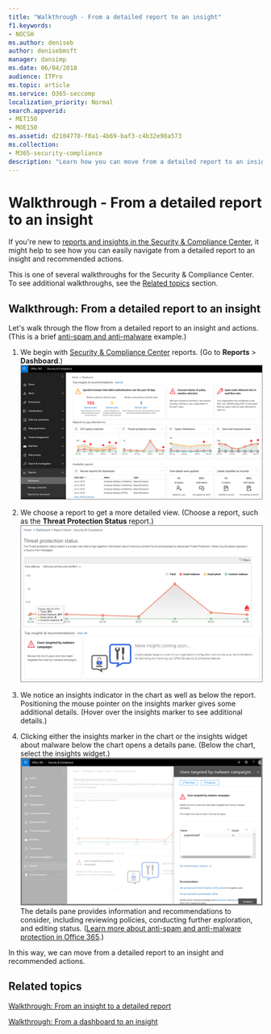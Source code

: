 ```yaml
---
title: "Walkthrough - From a detailed report to an insight"
f1.keywords:
- NOCSH
ms.author: deniseb
author: denisebmsft
manager: dansimp
ms.date: 06/04/2018
audience: ITPro
ms.topic: article
ms.service: O365-seccomp
localization_priority: Normal
search.appverid:
- MET150
- MOE150
ms.assetid: d2104778-f0a1-4b69-baf3-c4b32e98a573
ms.collection:
- M365-security-compliance
description: "Learn how you can move from a detailed report to an insight with recommended actions in the Security &amp; Compliance Center."
---
```


# Walkthrough - From a detailed report to an insight

If you're new to [reports and insights in the Security &amp; Compliance Center](reports-and-insights-in-security-and-compliance.md), it might help to see how you can easily navigate from a detailed report to an insight and recommended actions. 
  
This is one of several walkthroughs for the Security &amp; Compliance Center. To see additional walkthroughs, see the [Related topics](#related-topics) section. 
  
## Walkthrough: From a detailed report to an insight

Let's walk through the flow from a detailed report to an insight and actions. (This is a brief [anti-spam and anti-malware](anti-spam-and-anti-malware-protection.md) example.) 
  
1. We begin with [Security &amp; Compliance Center](https://protection.office.com) reports. (Go to **Reports** \> **Dashboard**.) <br/>![In the Security &amp; Compliance Center, go to Reports \> Dashboard](../../media/68f3bb7c-b4f7-4cca-904b-478643a93c94.png)
  
2. We choose a report to get a more detailed view. (Choose a report, such as the **Threat Protection Status** report.)<br/>![Threat Protection Status report showing insights](../../media/f47d7dbd-816a-47ba-b8db-53919fbed192.png)
  
3. We notice an insights indicator in the chart as well as below the report. Positioning the mouse pointer on the insights marker gives some additional details. (Hover over the insights marker to see additional details.)
    
4. Clicking either the insights marker in the chart or the insights widget about malware below the chart opens a details pane. (Below the chart, select the insights widget.)<br/>![Details for insights about malware](../../media/2c8bccc5-ca4e-4bb9-ad4c-55fcee0535b7.png)<br/>The details pane provides information and recommendations to consider, including reviewing policies, conducting further exploration, and editing status. ([Learn more about anti-spam and anti-malware protection in Office 365](anti-spam-and-anti-malware-protection.md).)
    
In this way, we can move from a detailed report to an insight and recommended actions. 
  
## Related topics

[Walkthrough: From an insight to a detailed report](from-an-insight-to-a-detailed-report.md)
  
[Walkthrough: From a dashboard to an insight](from-a-dashboard-to-an-insight.md)
  


